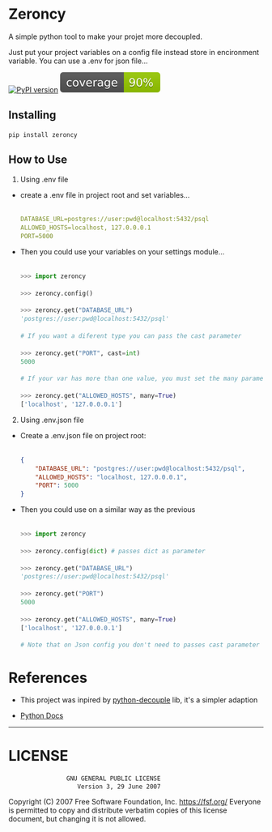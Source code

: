 # Zeroncy

A simple python tool to make your projet more decoupled.

Just put your project variables on a config file instead store in encironment variable. You can use a .env for json file...

[![PyPI version](https://badge.fury.io/py/zeroncy.svg)](https://badge.fury.io/py/zeroncy)
![Coverage](./cov-badge.svg)

## Installing

```console
pip install zeroncy
```

## How to Use
1. Using .env file
- create a .env file in project root and set variables...

    ```yml
    
    DATABASE_URL=postgres://user:pwd@localhost:5432/psql
    ALLOWED_HOSTS=localhost, 127.0.0.0.1
    PORT=5000
  
    ```

- Then you could use your variables on your settings module...

    ```python

    >>> import zeroncy
    
    >>> zeroncy.config()
    
    >>> zeroncy.get("DATABASE_URL")
    'postgres://user:pwd@localhost:5432/psql'

    # If you want a diferent type you can pass the cast parameter

    >>> zeroncy.get("PORT", cast=int)
    5000

    # If your var has more than one value, you must set the many parameter to true...

    >>> zeroncy.get("ALLOWED_HOSTS", many=True)
    ['localhost', '127.0.0.0.1']

    ```

2. Using .env.json file
- Create a .env.json file on project root:

    ```json

    {
        "DATABASE_URL": "postgres://user:pwd@localhost:5432/psql",
        "ALLOWED_HOSTS": "localhost, 127.0.0.0.1",
        "PORT": 5000
    }

    ```

- Then you could use on a similar way as the previous
    
    ```python

    >>> import zeroncy
    
    >>> zeroncy.config(dict) # passes dict as parameter
    
    >>> zeroncy.get("DATABASE_URL")
    'postgres://user:pwd@localhost:5432/psql'

    >>> zeroncy.get("PORT")
    5000

    >>> zeroncy.get("ALLOWED_HOSTS", many=True)
    ['localhost', '127.0.0.0.1']

    # Note that on Json config you don't need to passes cast parameter for other types (Integer in this example)

    ```

# References

- This project was inpired by [python-decouple](https://github.com/henriquebastos/python-decouple) lib, it's a simpler adaption

- [Python Docs]()

---

# LICENSE

                    GNU GENERAL PUBLIC LICENSE
                       Version 3, 29 June 2007

 Copyright (C) 2007 Free Software Foundation, Inc. <https://fsf.org/>
 Everyone is permitted to copy and distribute verbatim copies
 of this license document, but changing it is not allowed.  
    